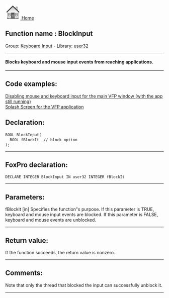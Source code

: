[<img src="../../images/home.png"> Home ](https://github.com/VFPX/Win32API)  

## Function name : BlockInput
Group: [Keyboard Input](../../functions_group.md#Keyboard_Input)  -  Library: [user32](../../../libraries.md#user32)  
***  


#### Blocks keyboard and mouse input events from reaching applications.
***  


## Code examples:
[Disabling mouse and keyboard input for the main VFP window (with the app still running)](../../samples/sample_083.md)  
[Splash Screen for the VFP application](../../samples/sample_294.md)  

## Declaration:
```foxpro  
BOOL BlockInput(
  BOOL fBlockIt  // block option
);  
```  
***  


## FoxPro declaration:
```foxpro  
DECLARE INTEGER BlockInput IN user32 INTEGER fBlockIt  
```  
***  


## Parameters:
fBlockIt 
[in] Specifies the function"s purpose. If this parameter is TRUE, keyboard and mouse input events are blocked. If this parameter is FALSE, keyboard and mouse events are unblocked.  
***  


## Return value:
If the function succeeds, the return value is nonzero.  
***  


## Comments:
Note that only the thread that blocked the input can successfully unblock it.   
  
***  

